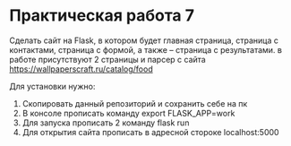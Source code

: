 # Практическая работа 7

Сделать сайт на Flask, в котором будет главная страница, страница с контактами, страница с формой, а также – страница с результатами. в работе присутствуют 2 страницы и парсер с сайта https://wallpaperscraft.ru/catalog/food

Для установки нужно:

1. Скопировать данный репозиторий и сохранить себе на пк
2. В консоле прописать команду export FLASK_APP=work
3. Для запуска прописать 2 команду flask run
4. Для открытия сайта прописать в адресной стороке localhost:5000


